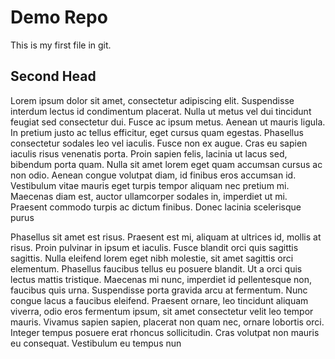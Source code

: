 # Demo Repo

This is my first file in git.

## Second Head

Lorem ipsum dolor sit amet, consectetur adipiscing elit. Suspendisse interdum lectus id condimentum placerat. Nulla ut metus vel dui tincidunt feugiat sed consectetur dui. Fusce ac ipsum metus. Aenean ut mauris ligula. In pretium justo ac tellus efficitur, eget cursus quam egestas. Phasellus consectetur sodales leo vel iaculis. Fusce non ex augue. Cras eu sapien iaculis risus venenatis porta. Proin sapien felis, lacinia ut lacus sed, bibendum porta quam. Nulla sit amet lorem eget quam accumsan cursus ac non odio. Aenean congue volutpat diam, id finibus eros accumsan id. Vestibulum vitae mauris eget turpis tempor aliquam nec pretium mi. Maecenas diam est, auctor ullamcorper sodales in, imperdiet ut mi. Praesent commodo turpis ac dictum finibus. Donec lacinia scelerisque purus


Phasellus sit amet est risus. Praesent est mi, aliquam at ultrices id, mollis at risus. Proin pulvinar in ipsum et iaculis. Fusce blandit orci quis sagittis sagittis. Nulla eleifend lorem eget nibh molestie, sit amet sagittis orci elementum. Phasellus faucibus tellus eu posuere blandit. Ut a orci quis lectus mattis tristique. Maecenas mi nunc, imperdiet id pellentesque non, faucibus quis urna. Suspendisse porta gravida arcu at fermentum. Nunc congue lacus a faucibus eleifend. Praesent ornare, leo tincidunt aliquam viverra, odio eros fermentum ipsum, sit amet consectetur velit leo tempor mauris. Vivamus sapien sapien, placerat non quam nec, ornare lobortis orci. Integer tempus posuere erat rhoncus sollicitudin. Cras volutpat non mauris eu consequat. Vestibulum eu tempus nun